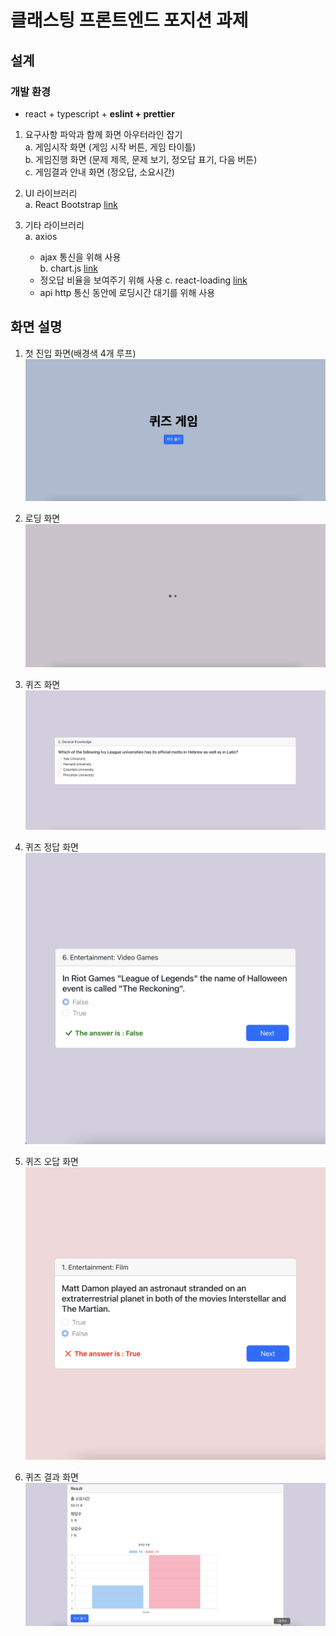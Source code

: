 # 클래스팅 프론트엔드 포지션 과제

## 설계

### 개발 환경

- react + typescript + **eslint + prettier**

1. 요구사항 파악과 함께 화면 아우터라인 잡기  
   a. 게임시작 화면 (게임 시작 버튼, 게임 타이틀)  
   b. 게임진행 화면 (문제 제목, 문제 보기, 정오답 표기, 다음 버튼)  
   c. 게임결과 안내 화면 (정오답, 소요시간)

2. UI 라이브러리  
   a. React Bootstrap [link](https://react-bootstrap.github.io/)

3. 기타 라이브러리  
   a. axios  
    - ajax 통신을 위해 사용  
   b. chart.js [link](https://www.chartjs.org/)  
    - 정오답 비율을 보여주기 위해 사용
   c. react-loading [link](https://www.npmjs.com/package/react-loading)  
    - api http 통신 동안에 로딩시간 대기를 위해 사용

## 화면 설명

1. 첫 진입 화면(배경색 4개 루프)  
   ![image](./ReadMeImg/1.png)

2. 로딩 화면
   ![image](./ReadMeImg/4.png)

3. 퀴즈 화면
   ![image](./ReadMeImg/5.png)

4. 퀴즈 정답 화면
   ![image](./ReadMeImg/2.png)

5. 퀴즈 오답 화면
   ![image](./ReadMeImg/3.png)

6. 퀴즈 결과 화면
   ![image](./ReadMeImg/6.png)
